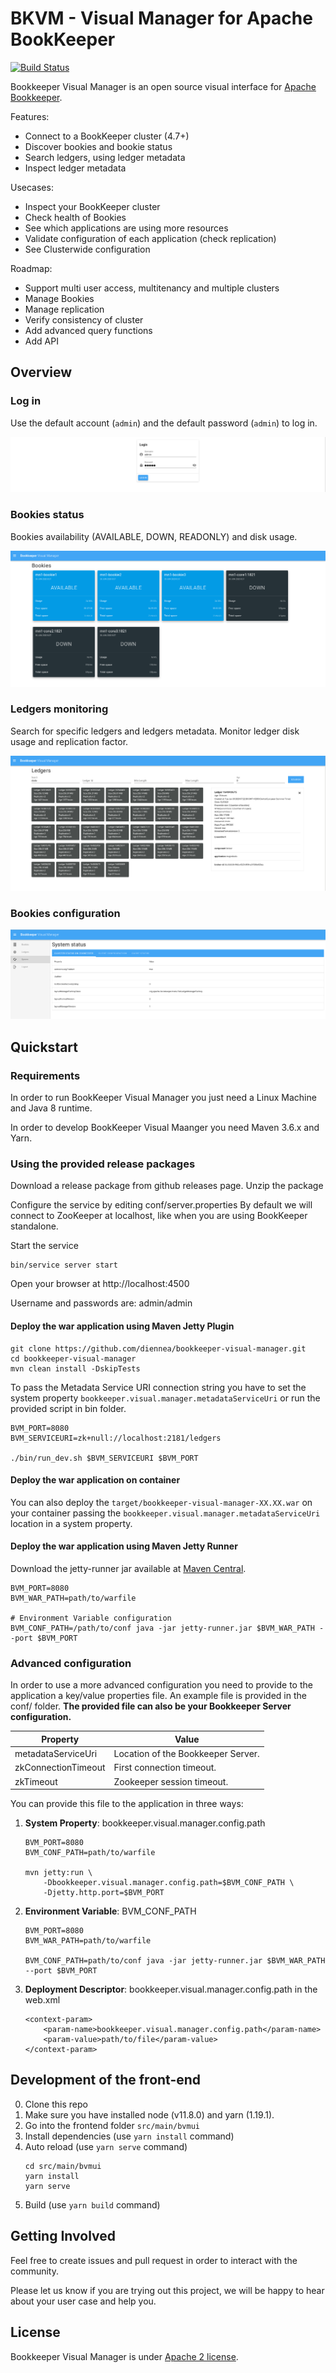 # BKVM - Visual Manager for Apache BookKeeper

[![Build Status](https://travis-ci.org/diennea/bookkeeper-visual-manager.svg?branch=master)](https://travis-ci.org/apache/bookkeeper)

Bookkeeper Visual Manager is an open source visual interface for [Apache
Bookkeeper](https://bookkeeper.apache.org/).

Features:
- Connect to a BookKeeper cluster (4.7+)
- Discover bookies and bookie status
- Search ledgers, using ledger metadata
- Inspect ledger metadata

Usecases:
- Inspect your BookKeeper cluster
- Check health of Bookies
- See which applications are using more resources
- Validate configuration of each application (check replication)
- See Clusterwide configuration

Roadmap:
- Support multi user access, multitenancy and multiple clusters
- Manage Bookies
- Manage replication
- Verify consistency of cluster
- Add advanced query functions
- Add API

## Overview

### Log in

Use the default account (`admin`) and the default password (`admin`) to log in.

![bkvm-login](docs/img/bkvm-login.png)

### Bookies status

Bookies availability (AVAILABLE, DOWN, READONLY) and disk usage.

![bkvm-bookies](docs/img/bkvm-bookies.png)

### Ledgers monitoring

Search for specific ledgers and ledgers metadata. Monitor ledger disk usage and replication factor.

![bkvm-ledgers](docs/img/bkvm-ledgers.png)

### Bookies configuration

![bkvm-systemstatus](docs/img/bkvm-systemstatus.png)

## Quickstart

### Requirements

In order to run BookKeeper Visual Manager you just need a Linux Machine and Java 8 runtime.

In order to develop BookKeeper Visual Maanger you need Maven 3.6.x and Yarn.

### Using the provided release packages

Download a release package from github releases page.
Unzip the package

Configure the service by editing conf/server.properties
By default we will connect to ZooKeeper at localhost, like when you are using BookKeeper standalone.

Start the service

~~~~
bin/service server start
~~~~

Open your browser at
http://localhost:4500

Username and passwords are: admin/admin

#### Deploy the war application using Maven Jetty Plugin
~~~~
git clone https://github.com/diennea/bookkeeper-visual-manager.git
cd bookkeeper-visual-manager
mvn clean install -DskipTests
~~~~

To pass the Metadata Service URI connection string you have to set the system property
`bookkeeper.visual.manager.metadataServiceUri` or run the provided script in bin
folder.

~~~~
BVM_PORT=8080
BVM_SERVICEURI=zk+null://localhost:2181/ledgers

./bin/run_dev.sh $BVM_SERVICEURI $BVM_PORT
~~~~

#### Deploy the war application on container

You can also deploy the `target/bookkeeper-visual-manager-XX.XX.war` on your
container passing the `bookkeeper.visual.manager.metadataServiceUri` location in a system property.

#### Deploy the war application using Maven Jetty Runner

Download the jetty-runner jar available at [Maven
Central](https://repo1.maven.org/maven2/org/eclipse/jetty/jetty-runner/).

~~~~
BVM_PORT=8080
BVM_WAR_PATH=path/to/warfile

# Environment Variable configuration
BVM_CONF_PATH=/path/to/conf java -jar jetty-runner.jar $BVM_WAR_PATH --port $BVM_PORT
~~~~

### Advanced configuration

In order to use a more advanced configuration you need to provide to the
application a key/value properties file. An example file is provided in the conf/ folder.
**The provided file can also be your Bookkeeper Server configuration.**

| Property             | Value                              |
|----------------------|------------------------------------|
| metadataServiceUri   | Location of the Bookkeeper Server. |
| zkConnectionTimeout  | First connection timeout.          |
| zkTimeout            | Zookeeper session timeout.         |

You can provide this file to the application in three ways:
1. **System Property**: bookkeeper.visual.manager.config.path
    ~~~~
    BVM_PORT=8080
    BVM_CONF_PATH=path/to/warfile

    mvn jetty:run \
        -Dbookkeeper.visual.manager.config.path=$BVM_CONF_PATH \
        -Djetty.http.port=$BVM_PORT
    ~~~~
2. **Environment Variable**: BVM_CONF_PATH
    ~~~~
    BVM_PORT=8080
    BVM_WAR_PATH=path/to/warfile

    BVM_CONF_PATH=path/to/conf java -jar jetty-runner.jar $BVM_WAR_PATH --port $BVM_PORT
    ~~~~
3. **Deployment Descriptor**: bookkeeper.visual.manager.config.path in the web.xml
    ~~~~
    <context-param>
        <param-name>bookkeeper.visual.manager.config.path</param-name>
        <param-value>path/to/file</param-value>
    </context-param>
    ~~~~

## Development of the front-end

0. Clone this repo
0. Make sure you have installed node (v11.8.0) and yarn (1.19.1).
0. Go into the frontend folder `src/main/bvmui`
0. Install dependencies (use `yarn install` command)
0. Auto reload (use `yarn serve` command)
    ~~~~
    cd src/main/bvmui
    yarn install
    yarn serve
    ~~~~
0. Build (use `yarn build` command)

## Getting Involved

Feel free to create issues and pull request in order to interact with the community.

Please let us know if you are trying out this project, we will be happy to hear about your user case and help you.

## License

Bookkeeper Visual Manager is under [Apache 2 license](http://www.apache.org/licenses/LICENSE-2.0.html).
